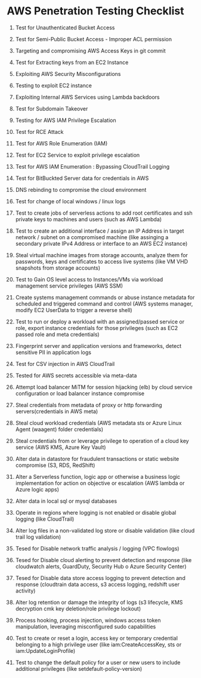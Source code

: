 # AWS Penetration Testing Checklist

1. Test for Unauthenticated Bucket Access

2. Test for Semi-Public Bucket Access - Improper ACL permission

3. Targeting and compromising AWS Access Keys in git commit

4. Test for Extracting keys from an EC2 Instance

5. Exploiting AWS Security Misconfigurations

6. Testing to exploit EC2 instance

7. Exploiting Internal AWS Services using Lambda backdoors

8. Test for Subdomain Takeover

9. Testing for AWS IAM Privilege Escalation

10. Test for RCE Attack

11. Test for AWS Role Enumeration (IAM)

12. Test for EC2 Service to exploit privilege escalation

13. Test for AWS IAM Enumeration : Bypassing CloudTrail Logging

14. Test for BitBuckted Server data for credentials in AWS

15. DNS rebinding to compromise the cloud environment

16. Test for change of local windows / linux logs

17. Test to create jobs of serverless actions to add root certificates and ssh private keys to machines and users (such as AWS Lambda)

18. Test to create an additional interface / assign an IP Address in target network / subnet on a compromised machine (like assinging a secondary private IPv4 Address or interface to an AWS EC2 instance)

19. Steal virtual machine images from storage accounts, analyze them for passwords, keys and certificates to access live systems (like VM VHD snapshots from storage accounts)

20. Test to Gain OS level access to Instances/VMs via workload management service privileges (AWS SSM)

21. Create systems management commands or abuse instance metadata for scheduled and triggered command and control (AWS systems manager, modify EC2 UserData to trigger a reverse shell)

22. Test to run or deploy a workload with an assigned/passed service or role, export instance credentials for those privileges (such as EC2 passed role and meta credentials)

23. Fingerprint server and application versions and frameworks, detect sensitive PII in application logs

24. Test for CSV injection in AWS CloudTrail

25. Tested for AWS secrets accessible via meta-data

26. Attempt load balancer MiTM for session hijacking (elb) by cloud service configuration or load balancer instance compromise

27. Steal credentials from metadata of proxy or http forwarding servers(credentials in AWS meta)

28. Steal cloud workload credentials (AWS metadata sts or Azure Linux Agent (waagent) folder credentials)

29. Steal credentials from or leverage privilege to operation of a cloud key service (AWS KMS, Azure Key Vault)

30. Alter data in datastore for fraudulent transactions or static website compromise (S3, RDS, RedShift)

31. Alter a Serverless function, logic app or otherwise a business logic implementation for action on objective or escalation (AWS lambda or Azure logic apps)

32. Alter data in local sql or mysql databases

33. Operate in regions where logging is not enabled or disable global logging (like CloudTrail)

34. Alter log files in a non-validated log store or disable validation (like cloud trail log validation)

35. Tesed for Disable network traffic analysis / logging (VPC flowlogs)

36. Tesed for Disable cloud alerting to prevent detection and response (like cloudwatch alerts, GuardDuty, Security Hub o Azure Security Center)

37. Tesed for Disable data store access logging to prevent detection and response (cloudtrain data access, s3 access logging, redshift user activity)

38. Alter log retention or damage the integrity of logs (s3 lifecycle, KMS decryption cmk key deletion/role privilege lockout)

39. Process hooking, process injection, windows access token manipulation, leveraging misconfigured sudo capabilities

40. Test to create or reset a login, access key or temporary credential belonging to a high privilege user (like iam:CreateAccessKey, sts or iam:UpdateLoginProfile)

41. Test to change the default policy for a user or new users to include additional privileges (like setdefault-policy-version)
